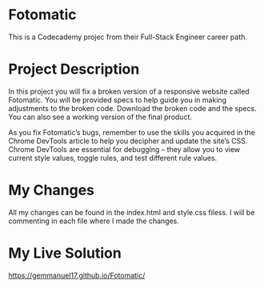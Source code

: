 # Fotomatic
This is a Codecademy projec from their Full-Stack Engineer career path.

# Project Description
In this project you will fix a broken version of a responsive website called Fotomatic. You will be provided specs to help guide you in making adjustments to the broken code. Download the broken code and the specs. You can also see a working version of the final product.

As you fix Fotomatic’s bugs, remember to use the skills you acquired in the Chrome DevTools article to help you decipher and update the site’s CSS. Chrome DevTools are essential for debugging – they allow you to view current style values, toggle rules, and test different rule values.

# My Changes

All my changes can be found in the index.html and style.css filess. I will be commenting in each file where I made the changes.

# My Live Solution

https://gemmanuel17.github.io/Fotomatic/

